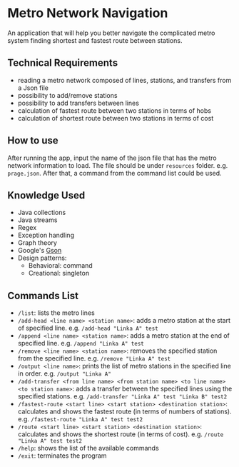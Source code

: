 # Metro Network Navigation
An application that will help you better navigate the complicated metro system finding shortest and fastest route between stations.

## Technical Requirements
- reading a metro network composed of lines, stations, and transfers from a Json file
- possibility to add/remove stations
- possibility to add transfers between lines
- calculation of fastest route between two stations in terms of hobs
- calculation of shortest route between two stations in terms of cost

## How to use
After running the app, input the name of the json file that has the metro network information to load. The file should be under `resources` folder. e.g. `prage.json`.
After that, a command from the command list could be used.

## Knowledge Used
- Java collections
- Java streams
- Regex
- Exception handling
- Graph theory
- Google's [Gson](https://github.com/google/gson)
- Design patterns:
  - Behavioral: command 
  - Creational: singleton

## Commands List
- `/list`: lists the metro lines
- `/add-head <line name> <station name>`: adds a metro station at the start of specified line. e.g. `/add-head "Linka A" test`
- `/append <line name> <station name>`: adds a metro station at the end of specified line. e.g. `/append "Linka A" test`
- `/remove <line name> <station name>`: removes the specified station from the specified line. e.g. `/remove "Linka A" test`
- `/output <line name>`: prints the list of metro stations in the specified line in order. e.g. `/output "Linka A"`
- `/add-transfer <from line name> <from station name> <to line name> <to station name>`: adds a transfer between the specified lines using the specified stations. e.g. `/add-transfer "Linka A" test "Linka B" test2`
- `/fastest-route <start line> <start station> <destination station>`: calculates and shows the fastest route (in terms of numbers of stations). e.g. `/fastest-route "Linka A" test test2`
- `/route <start line> <start station> <destination station>`: calculates and shows the shortest route (in terms of cost). e.g. `/route "Linka A" test test2`
- `/help`: shows the list of the available commands
- `/exit`: terminates the program